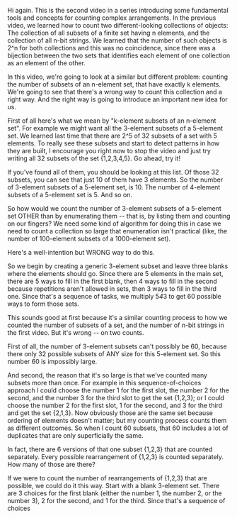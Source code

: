 Hi again. This is the second video in a series introducing some fundamental tools and concepts for counting complex arrangements. In the previous video, we learned how to count two different-looking collections of objects: The collection of all subsets of a finite set having n elements, and the collection of all n-bit strings. We learned that the number of such objects is 2^n for both collections and this was no coincidence, since there was a bijection between the two sets that identifies each element of one collection as an element of the other. 

In this video, we're going to look at a similar but different problem: counting the number of subsets of an n-element set, that have exactly k elements. We're going to see that there's a wrong way to count this collection and a right way. And the right way is going to introduce an important new idea for us. 

First of all here's what we mean by "k-element subsets of an n-element set". For example we might want all the 3-element subsets of a 5-element set. We learned last time that there are 2^5 of 32 subsets of a set with 5 elements. To really see these subsets and start to detect patterns in how they are built, I encourage you right now to stop the video and just try writing all 32 subsets of the set {1,2,3,4,5}. Go ahead, try it! 

If you've found all of them, you should be looking at this list. Of those 32 subsets, you can see that just 10 of them have 3 elements. So the number of 3-element subsets of a 5-element set, is 10. The number of 4-element subsets of a 5-element set is 5. And so on. 

So how would we count the number of 3-element subsets of a 5-element set OTHER than by enumerating them -- that is, by listing them and counting on our fingers? We need some kind of algorithm for doing this in case we need to count a collection so large that enumeration isn't practical (like, the number of 100-element subsets of a 1000-element set). 

Here's a well-intention but WRONG way to do this. 

So we begin by creating a generic 3-element subset and leave three blanks where the elements should go. Since there are 5 elements in the main set, there are 5 ways to fill in the first blank, then 4 ways to fill in the second because repetitions aren't allowed in sets, then 3 ways to fill in the third one. Since that's a sequence of tasks, we multiply 5*4*3 to get 60 possible ways to form those sets. 

This sounds good at first because it's a similar counting process to how we counted the number of subsets of a set, and the number of n-bit strings in the first video. But it's wrong -- on two counts. 

First of all, the number of 3-element subsets can't possibly be 60, because there only 32 possible subsets of ANY size for this 5-element set. So this number 60 is impossibly large. 

And second, the reason that it's so large is that we've counted many subsets more than once. For example in this sequence-of-choices approach I could choose the number 1 for the first slot, the number 2 for the second, and the number 3 for the third slot to get the set {1,2,3}; or I could choose the number 2 for the first slot, 1 for the second, and 3 for the third and get the set {2,1,3}. Now obviously those are the same set because ordering of elements doesn't matter; but my counting process counts them as different outcomes. So when I count 60 subsets, that 60 includes a lot of duplicates that are only superficially the same. 

In fact, there are 6 versions of that one subset {1,2,3} that are counted separately. Every possible rearrangement of {1,2,3} is counted separately. How many of those are there? 

If we were to count the number of rearrangements of {1,2,3} that are possible, we could do it this way. Start with a blank 3-element set. There are 3 choices for the first blank (either the number 1, the number 2, or the number 3), 2 for the second, and 1 for the third. Since that's a sequence of choices 
<!--stackedit_data:
eyJoaXN0b3J5IjpbLTEzMzQ5OTY3NDldfQ==
-->
